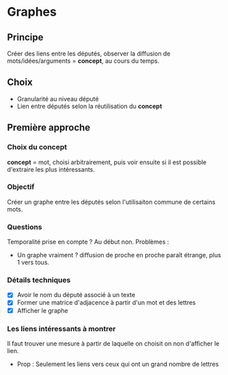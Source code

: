 # Graphes
## Principe
Créer des liens entre les députés, observer la diffusion de mots/idées/arguments = **concept**, au cours du temps.

## Choix
* Granularité au niveau député
* Lien entre députés selon la réutilisation du **concept**

## Première approche
### Choix du concept
**concept** = mot, choisi arbitrairement, puis voir ensuite si il est possible d'extraire les plus intéressants.

### Objectif
Créer un graphe entre les députés selon l'utilisaiton commune de certains mots.

### Questions
Temporalité prise en compte ? Au début non. Problèmes :
* Un graphe vraiment ? diffusion de proche en proche paraît étrange, plus 1 vers tous.

### Détails techniques
- [x] Avoir le nom du député associé à un texte
- [x] Former une matrice d'adjacence à partir d'un mot et des lettres
- [x] Afficher le graphe

### Les liens intéressants à montrer
Il faut trouver une mesure à partir de laquelle on choisit on non d'afficher le lien.
* Prop : Seulement les liens vers ceux qui ont un grand nombre de lettres
